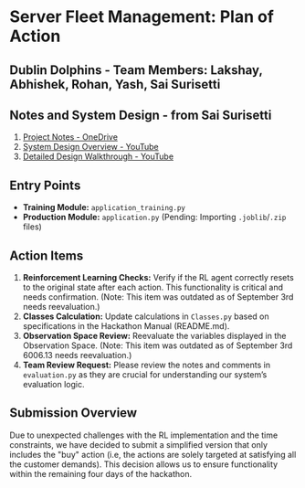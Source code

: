 # Server Fleet Management: Plan of Action

## Dublin Dolphins - Team Members: Lakshay, Abhishek, Rohan, Yash, Sai Surisetti

## Notes and System Design - from Sai Surisetti
1. [Project Notes - OneDrive](https://1drv.ms/u/s!Ajm45BTpMJpugdpI1rtgeF7TengtdQ)
2. [System Design Overview - YouTube](https://www.youtube.com/watch?v=aj-61DBfSp0)
3. [Detailed Design Walkthrough - YouTube](https://www.youtube.com/watch?v=B--_B9ZiLAc)

## Entry Points
- **Training Module:** `application_training.py`
- **Production Module:** `application.py` (Pending: Importing `.joblib`/`.zip` files)

## Action Items
1. **Reinforcement Learning Checks:** Verify if the RL agent correctly resets to the original state after each action. This functionality is critical and needs confirmation. (Note: This item was outdated as of September 3rd needs reevaluation.)
2. **Classes Calculation:** Update calculations in `Classes.py` based on specifications in the Hackathon Manual (README.md).
3. **Observation Space Review:** Reevaluate the variables displayed in the Observation Space. (Note: This item was outdated as of September 3rd 6006.13 needs reevaluation.)
4. **Team Review Request:** Please review the notes and comments in `evaluation.py` as they are crucial for understanding our system’s evaluation logic.

## Submission Overview
Due to unexpected challenges with the RL implementation and the time constraints, we have decided to submit a simplified version that only includes the "buy" action (i.e, the actions are solely targeted at satisfying all the customer demands). This decision allows us to ensure functionality within the remaining four days of the hackathon.
